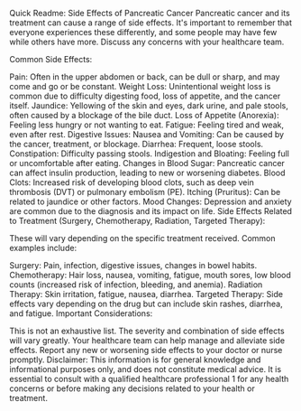 Quick Readme: Side Effects of Pancreatic Cancer
Pancreatic cancer and its treatment can cause a range of side effects. It's important to remember that everyone experiences these differently, and some people may have few while others have more. Discuss any concerns with your healthcare team.

Common Side Effects:

Pain: Often in the upper abdomen or back, can be dull or sharp, and may come and go or be constant.
Weight Loss: Unintentional weight loss is common due to difficulty digesting food, loss of appetite, and the cancer itself.
Jaundice: Yellowing of the skin and eyes, dark urine, and pale stools, often caused by a blockage of the bile duct.
Loss of Appetite (Anorexia): Feeling less hungry or not wanting to eat.
Fatigue: Feeling tired and weak, even after rest.
Digestive Issues:
Nausea and Vomiting: Can be caused by the cancer, treatment, or blockage.
Diarrhea: Frequent, loose stools.
Constipation: Difficulty passing stools.
Indigestion and Bloating: Feeling full or uncomfortable after eating.
Changes in Blood Sugar: Pancreatic cancer can affect insulin production, leading to new or worsening diabetes.
Blood Clots: Increased risk of developing blood clots, such as deep vein thrombosis (DVT) or pulmonary embolism (PE).
Itching (Pruritus): Can be related to jaundice or other factors.
Mood Changes: Depression and anxiety are common due to the diagnosis and its impact on life.
Side Effects Related to Treatment (Surgery, Chemotherapy, Radiation, Targeted Therapy):

These will vary depending on the specific treatment received. Common examples include:

Surgery: Pain, infection, digestive issues, changes in bowel habits.
Chemotherapy: Hair loss, nausea, vomiting, fatigue, mouth sores, low blood counts (increased risk of infection, bleeding, and anemia).
Radiation Therapy: Skin irritation, fatigue, nausea, diarrhea.
Targeted Therapy: Side effects vary depending on the drug but can include skin rashes, diarrhea, and fatigue.
Important Considerations:

This is not an exhaustive list.
The severity and combination of side effects will vary greatly.
Your healthcare team can help manage and alleviate side effects.
Report any new or worsening side effects to your doctor or nurse promptly.
Disclaimer: This information is for general knowledge and informational purposes only, and does not constitute medical advice. It is essential to consult with a qualified healthcare professional 1  for any health concerns or before making any decisions related to your health or treatment.
